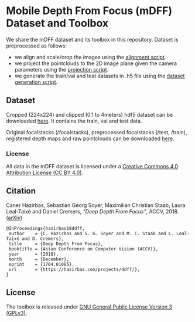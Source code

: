 # Mobile Depth From Focus (mDFF) Dataset and Toolbox

We share the mDFF dataset and its toolbox in this repository. Dataset is preprocessed as follows:

- we align and scale/crop the images using the [alignment script](python/align_focal_stacks.py).
- we project the pointclouds to the 2D image plane given the camera parameters using the [projection script](python/project_pointclouds.py).
- we generate the train/val and test datasets in .h5 file using the [dataset generation script](python/pack_to_h5.py).

## Dataset
Cropped (224x224) and clipped (0.1 to 4meters) hdf5 dataset can be downloaded [here](https://vision.in.tum.de/webarchive/hazirbas/mDFF/mDFF-dataset_cropped_clipped.h5). It contains the train, val and test data.

Original focalstacks (/focalstacks), preprocessed focalstacks (/test, /train), registered depth maps and raw pointclouds can be downloaded [here](https://vision.in.tum.de/webarchive/hazirbas/mDFF/mDFFDataset.tar.gz). 


### License
All data in the mDFF dataset is licensed under a [Creative Commons 4.0 Attribution License (CC BY 4.0)](https://creativecommons.org/licenses/by/4.0/).

## Citation
Caner Hazirbas, Sebastian Georg Soyer, Maximilian Christian Staab, Laura Leal-Taixé and Daniel Cremers, _"Deep Depth From Focus"_, ACCV, 2018. ([arXiv](https://arxiv.org/abs/1704.01085))

    @InProceedings{hazirbas18ddff,
     author    = {C. Hazirbas and S. G. Soyer and M. C. Staab and L. Leal-Taixé and D. Cremers},
     title     = {Deep Depth From Focus},
     booktitle = {Asian Conference on Computer Vision (ACCV)},
     year      = {2018},
     month     = {December},
     eprint    = {1704.01085},
     url       = {https://hazirbas.com/projects/ddff/},
    }

## License
The toolbox is released under [GNU General Public License Version 3 (GPLv3)](http://www.gnu.org/licenses/gpl.html).
